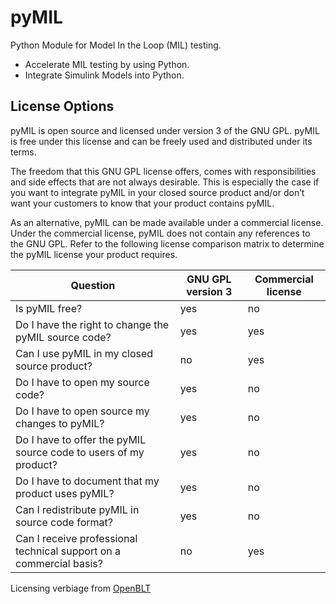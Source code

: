 # pyMIL
Python Module for Model In the Loop (MIL) testing.

- Accelerate MIL testing by using Python.
- Integrate Simulink Models into Python.

## License Options

pyMIL is open source and licensed under version 3 of the GNU GPL. pyMIL is free under this license and can be freely used and distributed under its terms.

The freedom that this GNU GPL license offers, comes with responsibilities and side effects that are not always desirable. This is especially the case if you want to integrate pyMIL in your closed source product and/or don’t want your customers to know that your product contains pyMIL.

As an alternative, pyMIL can be made available under a commercial license. Under the commercial license, pyMIL does not contain any references to the GNU GPL. Refer to the following license comparison matrix to determine the pyMIL license your product requires. 

| Question                                                            | GNU GPL version 3 | Commercial license |
|---------------------------------------------------------------------|-------------------|--------------------|
| Is pyMIL free?                                                      | yes               | no                 |
| Do I have the right to change the pyMIL source code?                | yes               | yes                |
| Can I use pyMIL in my closed source product?                        | no                | yes                |
| Do I have to open my source code?                                   | yes               | no                 |
| Do I have to open source my changes to pyMIL?                       | yes               | no                 |
| Do I have to offer the pyMIL source code to users of my product?    | yes               | no                 |
| Do I have to document that my product uses pyMIL?                   | yes               | no                 |
| Can I redistribute pyMIL in source code format?                     | yes               | no                 |
| Can I receive professional technical support on a commercial basis? | no                | yes                |

Licensing verbiage from [OpenBLT](https://www.feaser.com/en/openblt.php)
